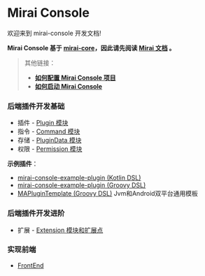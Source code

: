 # Mirai Console

欢迎来到 mirai-console 开发文档!

**Mirai Console 基于 [mirai-core](/)，因此请先阅读 [Mirai 文档](/docs/CoreAPI.md)
。**

> 其他链接：
> - **[如何配置 Mirai Console 项目](ConfiguringProjects.md)**
> - **[如何启动 Mirai Console](Run.md)**

### 后端插件开发基础

- 插件 - [Plugin 模块](Plugins.md)
- 指令 - [Command 模块](Commands.md)
- 存储 - [PluginData 模块](PluginData.md)
- 权限 - [Permission 模块](Permissions.md)


**示例插件**：
- [mirai-console-example-plugin (Kotlin DSL)](https://github.com/Him188/mirai-console-example-plugin)
- [mirai-console-example-plugin (Groovy DSL)](https://github.com/Karlatemp/mirai-console-example-plugin)
- [MAPluginTemplate (Groovy DSL)](https://github.com/project-mirai/MAPluginTemplate) Jvm和Android双平台通用模板

### 后端插件开发进阶

- 扩展 - [Extension 模块和扩展点](Extensions.md)

### 实现前端
- [FrontEnd](FrontEnd.md)
